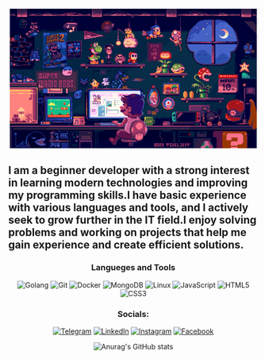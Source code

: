 <center>

![Header](https://github.com/FurmanovVitaliy/FurmanovVitaliy/blob/main/assets/tenor.gif)

</center>

  ## I am a beginner developer with a strong interest in learning modern technologies and improving my programming skills.I have basic experience with various languages and tools, and I actively seek to grow further in the IT field.I enjoy solving problems and working on projects that help me gain experience and create efficient solutions.

<center>

### Langueges and Tools
![Golang](https://img.shields.io/badge/-Go-090909?style=for-the-badge&logo=Go&logoColor)
![Git](https://img.shields.io/badge/-Git-090909?style=for-the-badge&logo=Git&logoColor=F05032)
![Docker](https://img.shields.io/badge/-Docker-090909?style=for-the-badge&logo=Docker&logoColor=2496ED)
![MongoDB](https://img.shields.io/badge/-MongoDB-090909?style=for-the-badge&logo=MongoDB&logoColor=47A248)
![Linux](https://img.shields.io/badge/-Linux-090909?style=for-the-badge&logo=Linux&logoColor=FCC624)
![JavaScript](https://img.shields.io/badge/-JavaScript-090909?style=for-the-badge&logo=JavaScript&logoColor)
![HTML5](https://img.shields.io/badge/-HTML5-090909?style=for-the-badge&logo=HTML5&logoColor=E34F26)
![CSS3](https://img.shields.io/badge/-CSS3-090909?style=for-the-badge&logo=CSS3&logoColor=1572B6)



### Socials:

[![Telegram](https://img.shields.io/badge/-Telegram-090909?style=for-the-badge&logo=telegram&logoColor)](https://t.me/VitaliyFurmanov)
[![LinkedIn](https://img.shields.io/badge/-LinkedIn-090909?style=for-the-badge&logo=linkedin&logoColor=007BB6)](https://www.linkedin.com/in/vitalii-furmanov)
[![Instagram](https://img.shields.io/badge/-Instagram-090909?style=for-the-badge&logo=instagram&logoColor)](https://www.instagram.com/furmanov.vitaliy)
[![Facebook](https://img.shields.io/badge/-Facebook-090909?style=for-the-badge&logo=Facebook&logoColor=1195F5)](https://www.facebook.com/vitaliy.furmanov.7)

![Anurag's GitHub stats](https://github-readme-stats.vercel.app/api?username=FurmanovVitaliy&show_icons=true&theme=omni&hide=contribs)

</center>